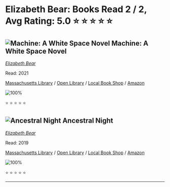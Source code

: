 # Elizabeth Bear:  Books Read 2 / 2, Avg Rating: 5.0 :star: :star: :star: :star: :star:

## ![Machine: A White Space Novel](https://covers.openlibrary.org/b/isbn/9781534403017-M.jpg) Machine: A White Space Novel
*[Elizabeth Bear](../authors/ElizabethBear)*

Read: 2021

[Massachusetts Library](https://library.minlib.net/search/i=9781534403017) / [Open Library](https://openlibrary.org/isbn/9781534403017) / [Local Book Shop](https://bookshop.org/book/9781534403017) / [Amazon](https://amazon.com/dp/1534403019)

![100%](https://geps.dev/progress/100) 

:star: :star: :star: :star: :star:

## ![Ancestral Night](https://books.google.com/books/content?id=WHGFoAEACAAJ&printsec=frontcover&img=1&zoom=1&source=gbs_api) Ancestral Night
*[Elizabeth Bear](../authors/ElizabethBear)*

Read: 2019

[Massachusetts Library](https://library.minlib.net/search/i=9781473208742) / [Open Library](https://openlibrary.org/isbn/9781473208742) / [Local Book Shop](https://bookshop.org/book/9781473208742) / [Amazon](https://amazon.com/dp/1508281556)

![100%](https://geps.dev/progress/100) 

:star: :star: :star: :star: :star:

---
